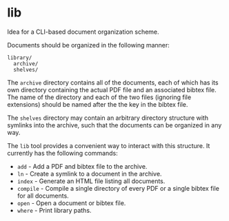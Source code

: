 # lib
Idea for a CLI-based document organization scheme.

Documents should be organized in the following manner:
```
library/
  archive/
  shelves/
```
The `archive` directory contains all of the documents, each of which has its
own directory containing the actual PDF file and an associated bibtex file. The
name of the directory and each of the two files (ignoring file extensions)
should be named after the the key in the bibtex file.

The `shelves` directory may contain an arbitrary directory structure with
symlinks into the archive, such that the documents can be organized in any way.

The `lib` tool provides a convenient way to interact with this structure. It
currently has the following commands:
* `add` - Add a PDF and bibtex file to the archive.
* `ln` - Create a symlink to a document in the archive.
* `index` - Generate an HTML file listing all documents.
* `compile` - Compile a single directory of every PDF or a single bibtex file
  for all documents.
* `open` - Open a document or bibtex file.
* `where` - Print library paths.
